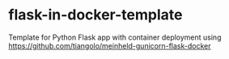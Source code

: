 # flask-in-docker-template
Template for Python Flask app with container deployment using https://github.com/tiangolo/meinheld-gunicorn-flask-docker
